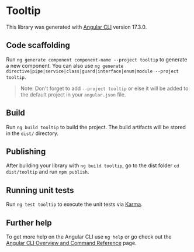 # Tooltip

This library was generated with [Angular CLI](https://github.com/angular/angular-cli) version 17.3.0.

## Code scaffolding

Run `ng generate component component-name --project tooltip` to generate a new component. You can also use `ng generate directive|pipe|service|class|guard|interface|enum|module --project tooltip`.
> Note: Don't forget to add `--project tooltip` or else it will be added to the default project in your `angular.json` file. 

## Build

Run `ng build tooltip` to build the project. The build artifacts will be stored in the `dist/` directory.

## Publishing

After building your library with `ng build tooltip`, go to the dist folder `cd dist/tooltip` and run `npm publish`.

## Running unit tests

Run `ng test tooltip` to execute the unit tests via [Karma](https://karma-runner.github.io).

## Further help

To get more help on the Angular CLI use `ng help` or go check out the [Angular CLI Overview and Command Reference](https://angular.io/cli) page.
